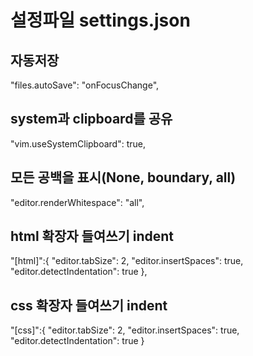 # 설정파일 settings.json

## 자동저장
"files.autoSave": "onFocusChange",

## system과 clipboard를 공유
"vim.useSystemClipboard": true,

## 모든 공백을 표시(None, boundary, all)
"editor.renderWhitespace": "all",

## html 확장자 들여쓰기 indent
"[html]":{
    "editor.tabSize": 2,
    "editor.insertSpaces": true,
    "editor.detectIndentation": true
},

## css 확장자 들여쓰기 indent
"[css]":{
    "editor.tabSize": 2,
    "editor.insertSpaces": true,
    "editor.detectIndentation": true
}
